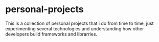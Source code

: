 # personal-projects
This is a collection of personal projects that i do from time to time, just experimenting several technologies and understanding how other developers build frameworks and librarries.
